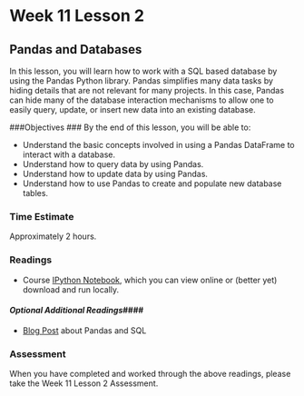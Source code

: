 # Week 11 Lesson 2 #
## Pandas and Databases ##

In this lesson, you will learn how to work with a SQL based database by using the Pandas Python library. Pandas simplifies many data tasks by hiding details that are not relevant for many projects. In this case, Pandas can hide many of the database interaction mechanisms to allow one to easily query, update, or insert new data into an existing database. 

###Objectives ###
By the end of this lesson, you will be able to:

- Understand the basic concepts involved in using a Pandas DataFrame to interact with a database.
- Understand how to query data by using Pandas.
- Understand how to update data by using Pandas.
- Understand how to use Pandas to create and populate new database tables.

### Time Estimate ###

Approximately 2 hours.

### Readings ####

- Course [IPython Notebook](intro2pandasdb.ipynb), which you can view online or (better yet) download and run locally.

#### *Optional Additional Readings*####

- [Blog Post](http://pandas.pydata.org/pandas-docs/stable/comparison_with_sql.html) about Pandas and SQL

### Assessment ###

When you have completed and worked through the above readings, please take the Week 11 Lesson 2 Assessment.
